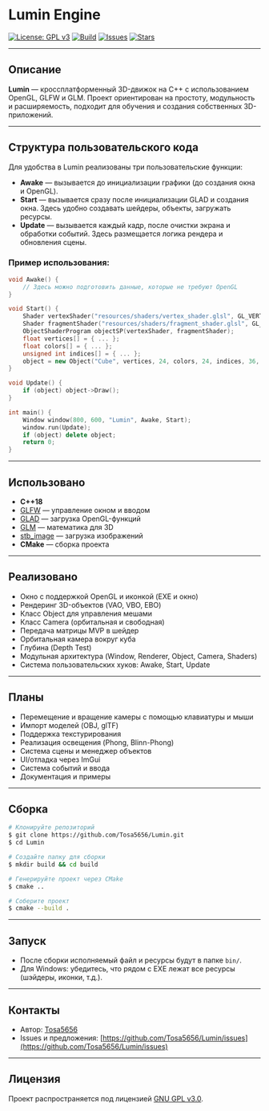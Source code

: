 # Lumin Engine

[![License: GPL v3](https://img.shields.io/badge/License-GPLv3-blue.svg)](LICENSE)
[![Build](https://img.shields.io/github/actions/workflow/status/Tosa5656/Lumin/cmake.yml?branch=main)](https://github.com/Tosa5656/Lumin/actions)
[![Issues](https://img.shields.io/github/issues/Tosa5656/Lumin)](https://github.com/Tosa5656/Lumin/issues)
[![Stars](https://img.shields.io/github/stars/Tosa5656/Lumin?style=social)](https://github.com/Tosa5656/Lumin)

---

## Описание
**Lumin** — кроссплатформенный 3D-движок на C++ с использованием OpenGL, GLFW и GLM. Проект ориентирован на простоту, модульность и расширяемость, подходит для обучения и создания собственных 3D-приложений.

---

## Структура пользовательского кода
Для удобства в Lumin реализованы три пользовательские функции:
- **Awake** — вызывается до инициализации графики (до создания окна и OpenGL).
- **Start** — вызывается сразу после инициализации GLAD и создания окна. Здесь удобно создавать шейдеры, объекты, загружать ресурсы.
- **Update** — вызывается каждый кадр, после очистки экрана и обработки событий. Здесь размещается логика рендера и обновления сцены.

### Пример использования:
```cpp
void Awake() {
    // Здесь можно подготовить данные, которые не требуют OpenGL
}

void Start() {
    Shader vertexShader("resources/shaders/vertex_shader.glsl", GL_VERTEX_SHADER);
    Shader fragmentShader("resources/shaders/fragment_shader.glsl", GL_FRAGMENT_SHADER);
    ObjectShaderProgram objectSP(vertexShader, fragmentShader);
    float vertices[] = { ... };
    float colors[] = { ... };
    unsigned int indices[] = { ... };
    object = new Object("Cube", vertices, 24, colors, 24, indices, 36, objectSP);
}

void Update() {
    if (object) object->Draw();
}

int main() {
    Window window(800, 600, "Lumin", Awake, Start);
    window.run(Update);
    if (object) delete object;
    return 0;
}
```

---

## Использовано
- **C++18**
- [GLFW](https://www.glfw.org/) — управление окном и вводом
- [GLAD](https://glad.dav1d.de/) — загрузка OpenGL-функций
- [GLM](https://github.com/g-truc/glm) — математика для 3D
- [stb_image](https://github.com/nothings/stb) — загрузка изображений
- **CMake** — сборка проекта

---

## Реализовано
- Окно с поддержкой OpenGL и иконкой (EXE и окно)
- Рендеринг 3D-объектов (VAO, VBO, EBO)
- Класс Object для управления мешами
- Класс Camera (орбитальная и свободная)
- Передача матрицы MVP в шейдер
- Орбитальная камера вокруг куба
- Глубина (Depth Test)
- Модульная архитектура (Window, Renderer, Object, Camera, Shaders)
- Система пользовательских хуков: Awake, Start, Update

---

## Планы
- Перемещение и вращение камеры с помощью клавиатуры и мыши
- Импорт моделей (OBJ, glTF)
- Поддержка текстурирования
- Реализация освещения (Phong, Blinn-Phong)
- Система сцены и менеджер объектов
- UI/отладка через ImGui
- Система событий и ввода
- Документация и примеры

---

## Сборка
```bash
# Клонируйте репозиторий
$ git clone https://github.com/Tosa5656/Lumin.git
$ cd Lumin

# Создайте папку для сборки
$ mkdir build && cd build

# Генерируйте проект через CMake
$ cmake ..

# Соберите проект
$ cmake --build .
```

---

## Запуск
- После сборки исполняемый файл и ресурсы будут в папке `bin/`.
- Для Windows: убедитесь, что рядом с EXE лежат все ресурсы (шэйдеры, иконки, т.д.).

---

## Контакты
- Автор: [Tosa5656](https://github.com/Tosa5656)
- Issues и предложения: [https://github.com/Tosa5656/Lumin/issues](https://github.com/Tosa5656/Lumin/issues)

---

## Лицензия
Проект распространяется под лицензией [GNU GPL v3.0](LICENSE). 